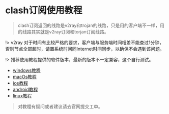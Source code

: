 # clash订阅使用教程

>clash订阅返回的线路是v2ray和trojan的线路，只是用的客户端不一样，用的线路其实就是v2ray订阅和torjan订阅线路。

!> v2ray 对于时间有比较严格的要求，客户端与服务端时间相差不能查过1分钟，否则节点全部超时，请置系统时间同Internet时间同步，以确保不会遇到该问题。

!> 推荐使用教程提供的软件版本，最新的版本不一定兼容，这个自行测试。

- [windows教程](/clash/windows.md)
- [macOs教程](/clash/macOs.md)
- [ios教程](/clash/ios.md)
- [android教程](/clash/android.md)
- [linux教程](/clash/linux.md)

> 对教程有疑问或者建议请去官网提交工单。
